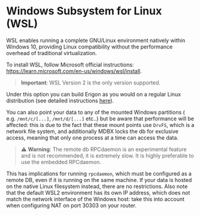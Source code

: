 # Windows Subsystem for Linux (WSL)

WSL enables running a complete GNU/Linux environment natively within Windows 10, providing Linux compatibility without the performance overhead of traditional virtualization.

To install WSL, follow Microsoft official instructions: <https://learn.microsoft.com/en-us/windows/wsl/install>.

> **Important**: WSL Version 2 is the only version supported.

Under this option you can build Erigon as you would on a regular Linux distribution (see detailed instructions [here](linux.md)).

You can also point your data to any of the mounted Windows partitions ( e.g. `/mnt/c/[...]`, `/mnt/d/[...]` etc..) but be aware that performance will be affected: this is due to the fact that these mount points use `DrvFS`, which is a network file system, and additionally MDBX locks the db for exclusive access, meaning that only one process at a time can access the data.

> ⚠️ **Warning**: The remote db RPCdaemon is an experimental feature and is not recommended, it is extremely slow. It is highly preferable to use the embedded RPCdaemon.

This has implications for running `rpcdaemon`, which must be configured as a remote DB, even if it is running on the same machine. If your data is hosted on the native Linux filesystem instead, there are no restrictions. Also note that the default WSL2 environment has its own IP address, which does not match the network interface of the Windows host: take this into account when configuring NAT on port 30303 on your router.
